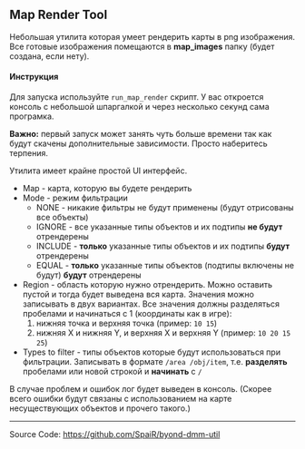 ## Map Render Tool

Небольшая утилита которая умеет рендерить карты в png изображения. Все готовые изображения помещаются в **map_images** папку (будет создана, если нету).

#### Инструкция

Для запуска используйте `run_map_render` скрипт. У вас откроется консоль с небольшой шпаргалкой и через несколько секунд сама програмка. 

**Важно:** первый запуск может занять чуть больше времени так как будут скачены дополнительные зависимости. Просто наберитесь терпения.

Утилита имеет крайне простой UI интерфейс.

* Map - карта, которую вы будете рендерить
* Mode - режим фильтрации
    * NONE - никакие фильтры не будут применены (будут отрисованы все объекты)
    * IGNORE - все указанные типы объектов и их подтипы **не будут** отрендерены
    * INCLUDE - **только** указанные типы объектов и их подтипы **будут** отрендерены
    * EQUAL - **только** указанные типы объектов (подтипы включены не будут) **будут** отрендерены
* Region - область которую нужно отрендерить. Можно оставить пустой и тогда будет выведена вся карта.
Значения можно записывать в двух вариантах. Все значения должны разделяться пробелами и начинаться с 1 (координаты как в игре):
    1) нижняя точка и верхняя точка (пример: `10 15`)
    2) нижняя X и нижняя Y, и верхняя X и верхняя Y (пример: `10 20 15 25`)
* Types to filter - типы объектов которые будут использоваться при фильтрации.
Записывать в формате `/area /obj/item`, т.е. **разделять** пробелами или новой строкой и **начинать** с `/`

В случае проблем и ошибок лог будет выведен в консоль. (Скорее всего ошибки будут связаны с использованием на карте несуществующих объектов и прочего такого.)

<hr>

Source Code: https://github.com/SpaiR/byond-dmm-util